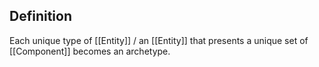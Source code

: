 ## Definition
Each unique type of [[Entity]] / an [[Entity]] that presents a unique set of [[Component]] becomes an archetype. 
